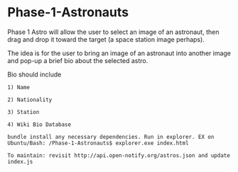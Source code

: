 # Phase-1-Astronauts

Phase 1 Astro will allow the user to select an image of an astronaut, then drag and drop it toward the target (a space station image perhaps).

The idea is for the user to bring an image of an astronaut into another image and pop-up a brief bio about the selected astro.

Bio should include

    1) Name

    2) Nationality

    3) Station

    4) Wiki Bio Database

    bundle install any necessary dependencies. Run in explorer. EX on Ubuntu/Bash: /Phase-1-Astronauts$ explorer.exe index.html

    To maintain: revisit http://api.open-notify.org/astros.json and update index.js